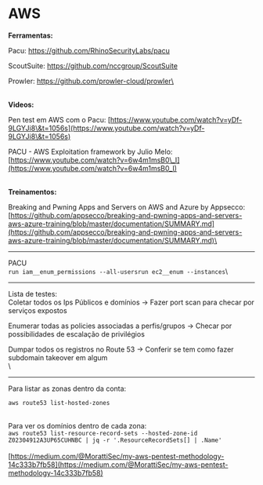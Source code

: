 # AWS

**Ferramentas:**

Pacu: https://github.com/RhinoSecurityLabs/pacu

ScoutSuite: https://github.com/nccgroup/ScoutSuite

Prowler: https://github.com/prowler-cloud/prowler\


\
**Videos:**&#x20;

Pen test em AWS com o Pacu: [https://www.youtube.com/watch?v=yDf-9LGYJi8\&t=1056s](https://www.youtube.com/watch?v=yDf-9LGYJi8\&t=1056s)

PACU - AWS Exploitation framework by Julio Melo: [https://www.youtube.com/watch?v=6w4m1msB0\_I](https://www.youtube.com/watch?v=6w4m1msB0_I)

\
**Treinamentos:**

Breaking and Pwning Apps and Servers on AWS and Azure by Appsecco: [https://github.com/appsecco/breaking-and-pwning-apps-and-servers-aws-azure-training/blob/master/documentation/SUMMARY.md](https://github.com/appsecco/breaking-and-pwning-apps-and-servers-aws-azure-training/blob/master/documentation/SUMMARY.md)\


***

PACU\
`run iam__enum_permissions --all-usersrun ec2__enum --instances`\


***

Lista de testes:\
Coletar todos os Ips Públicos e domínios → Fazer port scan para checar por serviços expostos

Enumerar todas as policies associadas a perfis/grupos → Checar por possibilidades de escalação de privilégios

Dumpar todos os registros no Route 53 → Conferir se tem como fazer subdomain takeover em algum\
\


***

Para listar as zonas dentro da conta:

`aws route53 list-hosted-zones`

\
Para ver os domínios dentro de cada zona:\
`aws route53 list-resource-record-sets --hosted-zone-id Z02304912A3UP65CUHNBC | jq -r '.ResourceRecordSets[] | .Name'`\
\
[https://medium.com/@MorattiSec/my-aws-pentest-methodology-14c333b7fb58](https://medium.com/@MorattiSec/my-aws-pentest-methodology-14c333b7fb58)
